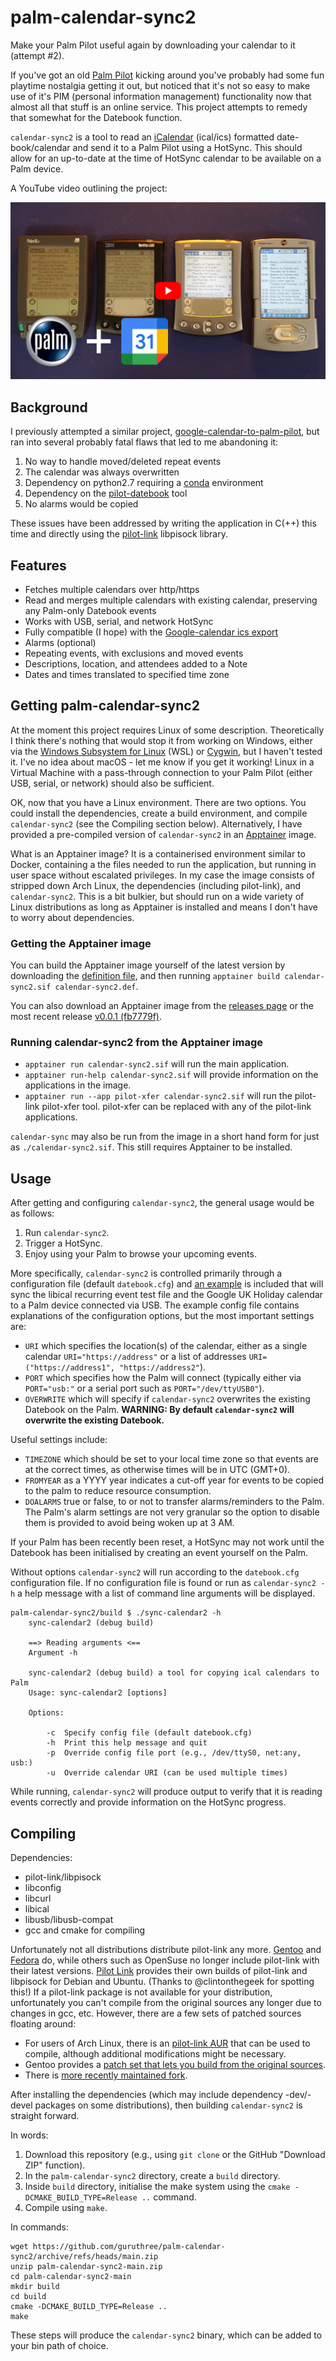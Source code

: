 # palm-calendar-sync2
Make your Palm Pilot useful again by downloading your calendar to it (attempt #2).

If you've got an old [Palm Pilot](https://en.wikipedia.org/wiki/PalmPilot) kicking around you've probably had some fun playtime nostalgia getting it out, but noticed that it's not so easy to make use of it's PIM (personal information management) functionality now that almost all that stuff is an online service. This project attempts to remedy that somewhat for the Datebook function.

`calendar-sync2` is a tool to read an [iCalendar](https://en.wikipedia.org/wiki/ICalendar) (ical/ics)  formatted date-book/calendar and send it to a Palm Pilot using a HotSync. This should allow for an up-to-date at the time of HotSync calendar to be available on a Palm device.

A YouTube video outlining the project:

[![Getting Google Calendar on a Palm Pilot](resources/youtube-thumb.jpg)](https://www.youtube.com/watch?v=iAAXIlFZGh8)


## Background

I previously attempted a similar project, [google-calendar-to-palm-pilot](https://github.com/guruthree/google-calendar-to-palm-pilot), but ran into several probably fatal flaws that led to me abandoning it:

1. No way to handle moved/deleted repeat events
2. The calendar was always overwritten
3. Dependency on python2.7 requiring a [conda](https://docs.conda.io/en/latest/) environment
4. Dependency on the [pilot-datebook](https://github.com/guruthree/pilot-datebook) tool
5. No alarms would be copied

These issues have been addressed by writing the application in C(++) this time and directly using the [pilot-link](https://tldp.org/HOWTO/PalmOS-HOWTO/pilotlink.html) libpisock library.


## Features

* Fetches multiple calendars over http/https
* Read and merges multiple calendars with existing calendar, preserving any Palm-only Datebook events
* Works with USB, serial, and network HotSync
* Fully compatible (I hope) with the [Google-calendar ics export](https://support.google.com/calendar/answer/37648?hl=en#zippy=%2Cget-your-calendar-view-only)
* Alarms (optional)
* Repeating events, with exclusions and moved events
* Descriptions, location, and attendees added to a Note
* Dates and times translated to specified time zone


## Getting palm-calendar-sync2

At the moment this project requires Linux of some description. Theoretically I think there's nothing that would stop it from working on Windows, either via the [Windows Subsystem for Linux](https://learn.microsoft.com/en-us/windows/wsl/install) (WSL) or [Cygwin](https://www.cygwin.com/), but I haven't tested it. I've no idea about macOS - let me know if you get it working! Linux in a Virtual Machine with a pass-through connection to your Palm Pilot (either USB, serial, or network) should also be sufficient.

OK, now that you have a Linux environment. There are two options. You could install the dependencies, create a build environment, and compile `calendar-sync2` (see the Compiling section below). Alternatively, I have provided a pre-compiled version of `calendar-sync2` in an [Apptainer](https://apptainer.org/) image.

What is an Apptainer image? It is a containerised environment similar to Docker, containing a the files needed to run the application, but running in user space without escalated privileges. In my case the image consists of stripped down Arch Linux, the dependencies (including pilot-link), and `calendar-sync2`. This is a bit bulkier, but should run on a wide variety of Linux distributions as long as Apptainer is installed and means I don't have to worry about dependencies.

### Getting the Apptainer image

You can build the Apptainer image yourself of the latest version by downloading the [definition file](https://github.com/guruthree/palm-calendar-sync2/blob/main/distribution/calendar-sync2.def), and then running `apptainer build calendar-sync2.sif calendar-sync2.def`.

You can also download an Apptainer image from the [releases page](https://github.com/guruthree/palm-calendar-sync2/releases/) or the most recent release [v0.0.1 (fb7779f)](https://github.com/guruthree/palm-calendar-sync2/releases/download/v0.0.1/calendar-sync2.sif).

### Running calendar-sync2 from the Apptainer image

* `apptainer run calendar-sync2.sif` will run the main application.
* `apptainer run-help calendar-sync2.sif` will provide information on the applications in the image.
* `apptainer run --app pilot-xfer calendar-sync2.sif` will run the pilot-link pilot-xfer tool. pilot-xfer can be replaced with any of the pilot-link applications.

`calendar-sync` may also be run from the image in a short hand form for just  as `./calendar-sync2.sif`. This still requires Apptainer to be installed.

## Usage

After getting and configuring `calendar-sync2`, the general usage would be as follows:

1. Run `calendar-sync2`.
2. Trigger a HotSync.
3. Enjoy using your Palm to browse your upcoming events.

More specifically, `calendar-sync2` is controlled primarily through a configuration file (default `datebook.cfg`) and [an example](https://github.com/guruthree/palm-calendar-sync2/blob/main/datebook.cfg) is included that will sync the libical recurring event test file and the Google UK Holiday calendar to a Palm device connected via USB. The example config file contains explanations of the configuration options, but the most important settings are:

* `URI` which specifies the location(s) of the calendar, either as a single calendar `URI="https://address"` or a list of addresses `URI=("https://address1", "https://address2"`).
* `PORT` which specifies how the Palm will connect (typically either via `PORT="usb:"` or a serial port such as `PORT="/dev/ttyUSB0"`).
* `OVERWRITE` which will specify if `calendar-sync2` overwrites the existing Datebook on the Palm. **WARNING: By default `calendar-sync2` will overwrite the existing Datebook.**

Useful settings include:

* `TIMEZONE` which should be set to your local time zone so that events are at the correct times, as otherwise times will be in UTC (GMT+0).
* `FROMYEAR` as a YYYY year indicates a cut-off year for events to be copied to the palm to reduce resource consumption.
* `DOALARMS` true or false, to or not to transfer alarms/reminders to the Palm. The Palm's alarm settings are not very granular so the option to disable them is provided to avoid being woken up at 3 AM.

If your Palm has been recently been reset, a HotSync may not work until the Datebook has been initialised by creating an event yourself on the Palm.

Without options `calendar-sync2` will run according to the `datebook.cfg` configuration file. If no configuration file is found or run as `calendar-sync2 -h` a help message with a list of command line arguments will be displayed.

```
palm-calendar-sync2/build $ ./sync-calendar2 -h
    sync-calendar2 (debug build)

    ==> Reading arguments <==
    Argument -h

    sync-calendar2 (debug build) a tool for copying ical calendars to Palm
    Usage: sync-calendar2 [options]

    Options:

        -c  Specify config file (default datebook.cfg)
        -h  Print this help message and quit
        -p  Override config file port (e.g., /dev/ttyS0, net:any, usb:)
        -u  Override calendar URI (can be used multiple times)
```

While running, `calendar-sync2` will produce output to verify that it is reading events correctly and provide information on the HotSync progress.


## Compiling

Dependencies:

* pilot-link/libpisock
* libconfig
* libcurl
* libical
* libusb/libusb-compat
* gcc and cmake for compiling

Unfortunately not all distributions distribute pilot-link any more. [Gentoo](https://packages.gentoo.org/packages/app-pda/pilot-link) and [Fedora](https://packages.fedoraproject.org/pkgs/pilot-link/pilot-link/) do, while others such as OpenSuse no longer include pilot-link with their latest versions. [Pilot Link](https://www.jpilot.org/download/) provides their own builds of pilot-link and libpisock for Debian and Ubuntu. (Thanks to @clintonthegeek for spotting this!) If a pilot-link package is not available for your distribution, unfortunately you can't compile from the original sources any longer due to changes in gcc, etc. However, there are a few sets of patched sources floating around:

* For users of Arch Linux, there is an [pilot-link AUR](https://aur.archlinux.org/packages/pilot-link) that can be used to compile, although additional modifications might be necessary.
* Gentoo provides a [patch set that lets you build from the original sources](https://github.com/jichu4n/pilot-link/issues/3).
* There is [more recently maintained fork](https://github.com/desrod/pilot-link).

After installing the dependencies (which may include dependency -dev/-devel packages on some distributions), then building `calendar-sync2` is straight forward.

In words:

1. Download this repository (e.g., using `git clone` or the GitHub "Download ZIP" function).
1. In the `palm-calendar-sync2` directory, create a `build` directory.
1. Inside `build` directory, initialise the make system using the `cmake -DCMAKE_BUILD_TYPE=Release ..` command.
1. Compile using `make`.

In commands:

```
wget https://github.com/guruthree/palm-calendar-sync2/archive/refs/heads/main.zip
unzip palm-calendar-sync2-main.zip
cd palm-calendar-sync2-main
mkdir build
cd build
cmake -DCMAKE_BUILD_TYPE=Release ..
make
```

These steps will produce the `calendar-sync2` binary, which can be added to your bin path of choice.
